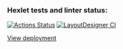 ### Hexlet tests and linter status:
[![Actions Status](https://github.com/deka13/layout-designer-project-lvl1/workflows/hexlet-check/badge.svg)](https://github.com/deka13/layout-designer-project-lvl1/actions)
[![LayoutDesigner CI](https://github.com/deka13/layout-designer-project-lvl1/actions/workflows/htmlcss.yml/badge.svg)](https://github.com/deka13/layout-designer-project-lvl1/actions/workflows/htmlcss.yml)

[View deployment](bawdy-ear.surge.sh)
